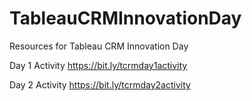 # TableauCRMInnovationDay
Resources for Tableau CRM Innovation Day

Day 1 Activity
https://bit.ly/tcrmday1activity

Day 2 Activity
https://bit.ly/tcrmday2activity
